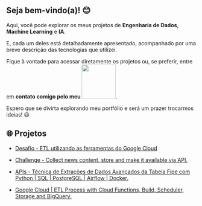 ## Seja bem-vindo(a)! 😊

Aqui, você pode explorar os meus projetos de **Engenharia de Dados**, **Machine Learning** e **IA**.

E, cada um deles está detalhadamente apresentado, acompanhado por uma breve descrição das tecnologias que utilizei.

Fique à vontade para acessar diretamente os projetos ou, se preferir, entre em **contato comigo pelo meu <a href="https://www.linkedin.com/in/devguilhermecarvalho/" target="_blank"><img src="https://img.shields.io/badge/LinkedIn-0077B5?style=for-the-badge&logo=linkedin&logoColor=white" target="_blank" width='90'></a>**.

Espero que se divirta explorando meu portfólio e será um prazer trocarmos ideias! 😃

##  🌐 Projetos

- <a href="https://github.com/devguilhermecarvalho/git-gcp-challenge-ipnet">Desafio - ETL utilizando as ferramentas do Google Cloud</a>

- <a href="https://github.com/devguilhermecarvalho/challenge-collect_news_content_and_store">Challenge - Collect news content, store and make it available via API.</a>

- <a href="https://github.com/devguilhermecarvalho/astro_api_fipe_extractor">APIs - Técnica de Extrações de Dados Avançados da Tabela Fipe com Python | SQL | PostgreSQL | Airflow | Docker.</a>

- <a href="https://github.com/devguilhermecarvalho/gcloud-automated-marketdata">Google Cloud | ETL Process with Cloud Functions, Build, Scheduler, Storage and BigQuery.</a>


